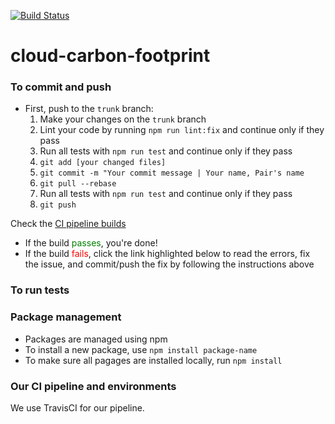 [![Build Status](https://travis-ci.com/dtoakley/cloud-carbon-footprint.svg?token=NzrMQqD3umSypwStq1MQ&branch=trunk)](https://travis-ci.com/dtoakley/cloud-carbon-footprint)

# cloud-carbon-footprint

### To commit and push

* First, push to the `trunk` branch:
  1. Make your changes on the `trunk` branch
  2. Lint your code by running `npm run lint:fix` and continue only if they pass
  3. Run all tests with `npm run test` and continue only if they pass
  4. `git add [your changed files]`
  5. `git commit -m "Your commit message | Your name, Pair's name`
  6. `git pull --rebase`
  7. Run all tests with `npm run test` and continue only if they pass
  8. `git push`

Check the [CI pipeline builds](https://travis-ci.com/dtoakley/cloud-carbon-footprint)
* If the build <span style="color:green">passes</span>, you're done!
* If the build <span style="color:red">fails</span>, click the link highlighted below to read the errors, fix the issue, and commit/push the fix by following the instructions above

### To run tests

### Package management
* Packages are managed using npm
* To install a new package, use `npm install package-name`
* To make sure all pagages are installed locally, run `npm install`

### Our CI pipeline and environments
We use TravisCI for our pipeline.
